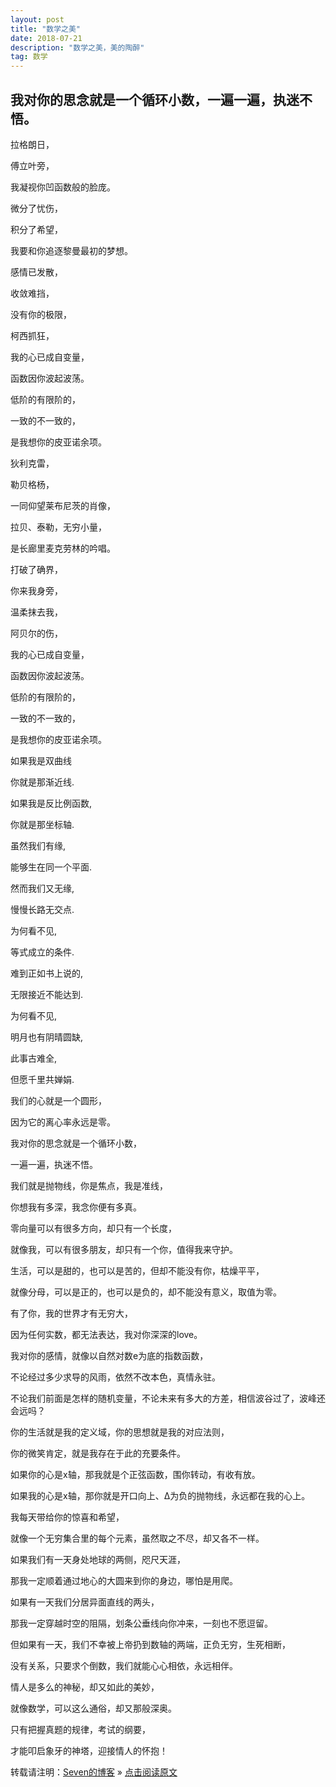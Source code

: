 ```yaml
---
layout: post
title: "数学之美"
date: 2018-07-21 
description: "数学之美，美的陶醉"
tag: 数学
---   
```


## 我对你的思念就是一个循环小数，一遍一遍，执迷不悟。
<p>
拉格朗日，
<p>
傅立叶旁，
<p>
我凝视你凹函数般的脸庞。
<p>
微分了忧伤，
<p>
积分了希望，
<p>
我要和你追逐黎曼最初的梦想。
<p>
感情已发散，
<p>
收敛难挡，
<p>
没有你的极限，
<p>
柯西抓狂，
<p>
我的心已成自变量，
<p>
函数因你波起波荡。
<p>
低阶的有限阶的，
<p>
一致的不一致的，
<p>
是我想你的皮亚诺余项。
<p>
狄利克雷，
<p>
勒贝格杨，
<p>
一同仰望莱布尼茨的肖像，
<p>
拉贝、泰勒，无穷小量，
<p>
是长廊里麦克劳林的吟唱。
<p>

打破了确界，
<p>
你来我身旁，
<p>
温柔抹去我，
<p>
阿贝尔的伤，
<p>
我的心已成自变量，
<p>
函数因你波起波荡。
<p>
低阶的有限阶的，
<p>
一致的不一致的，
<p>
是我想你的皮亚诺余项。
<p>
如果我是双曲线
<p>
你就是那渐近线.
<p>
如果我是反比例函数,
<p>
你就是那坐标轴.
<p>
虽然我们有缘,
<p>
能够生在同一个平面.
<p>
然而我们又无缘,
<p>
慢慢长路无交点.
<p>

为何看不见,
<p>
等式成立的条件.
<p>
难到正如书上说的,
<p>
无限接近不能达到.
<p>

为何看不见,
<p>
明月也有阴晴圆缺,
<p>
此事古难全,
<p>
但愿千里共婵娟.
<p>
我们的心就是一个圆形， 
<p>
因为它的离心率永远是零。 
<p>
我对你的思念就是一个循环小数， 
<p>
一遍一遍，执迷不悟。 
<p>
我们就是抛物线，你是焦点，我是准线， 
<p>
你想我有多深，我念你便有多真。 
<p>
零向量可以有很多方向，却只有一个长度， 
<p>
就像我，可以有很多朋友，却只有一个你，值得我来守护。 
<p>
生活，可以是甜的，也可以是苦的，但却不能没有你，枯燥平平， 
<p>
就像分母，可以是正的，也可以是负的，却不能没有意义，取值为零。 
<p>
有了你，我的世界才有无穷大， 
<p>
因为任何实数，都无法表达，我对你深深的love。 
<p>
我对你的感情，就像以自然对数e为底的指数函数， 
<p>
不论经过多少求导的风雨，依然不改本色，真情永驻。 
<p>
不论我们前面是怎样的随机变量，不论未来有多大的方差，相信波谷过了，波峰还会远吗？ 
<p>
你的生活就是我的定义域，你的思想就是我的对应法则， 
<p>
你的微笑肯定，就是我存在于此的充要条件。 
<p>
如果你的心是x轴，那我就是个正弦函数，围你转动，有收有放。 
<p>
如果我的心是x轴，那你就是开口向上、Δ为负的抛物线，永远都在我的心上。 
<p>
我每天带给你的惊喜和希望， 
<p>
就像一个无穷集合里的每个元素，虽然取之不尽，却又各不一样。 
<p>
如果我们有一天身处地球的两侧，咫尺天涯， 
<p>
那我一定顺着通过地心的大圆来到你的身边，哪怕是用爬。 
<p>
如果有一天我们分居异面直线的两头， 
<p>
那我一定穿越时空的阻隔，划条公垂线向你冲来，一刻也不愿逗留。 
<p>
但如果有一天，我们不幸被上帝扔到数轴的两端，正负无穷，生死相断， 
<p>
没有关系，只要求个倒数，我们就能心心相依，永远相伴。 
<p>
情人是多么的神秘，却又如此的美妙， 
<p>
就像数学，可以这么通俗，却又那般深奥。 
<p>
只有把握真题的规律，考试的纲要， 
<p>
才能叩启象牙的神塔，迎接情人的怀抱！
<p>
<p>
<p>
<p>


转载请注明：[Seven的博客](http://seven.github.io) » [点击阅读原文](https://sevenold.github.io/2018/07/math/)
